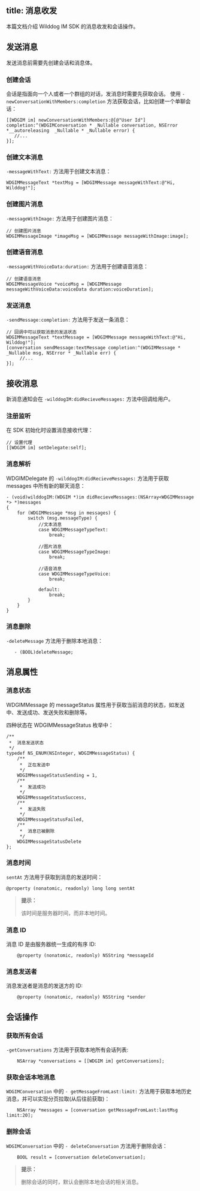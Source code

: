 title: 消息收发
---

本篇文档介绍 Wilddog IM SDK 的消息收发和会话操作。


## 发送消息
发送消息前需要先创建会话和消息体。

###  创建会话

会话是指面向一个人或者一个群组的对话，发消息时需要先获取会话。
使用 `-newConversationWithMembers:completion` 方法获取会话，比如创建一个单聊会话：

```objc
[[WDGIM im] newConversationWithMembers:@[@"User Id"] completion:^(WDGIMConversation * _Nullable conversation, NSError *__autoreleasing  _Nullable * _Nullable error) {
   //...
}];

```

### 创建文本消息

`-messageWithText:` 方法用于创建文本消息：

```objc
WDGIMMessageText *textMsg = [WDGIMMessage messageWithText:@"Hi, Wilddog!"];
```

### 创建图片消息

`-messageWithImage:` 方法用于创建图片消息：
 
```objc
// 创建图片消息
WDGIMMessageImage *imageMsg = [WDGIMMessage messageWithImage:image];
```

### 创建语音消息

`-messageWithVoiceData:duration:` 方法用于创建语音消息：
 
```objc
// 创建语音消息
WDGIMMessageVoice *voiceMsg = [WDGIMMessage messageWithVoiceData:voiceData duration:voiceDuration];
```

### 发送消息

`-sendMessage:completion:` 方法用于发送一条消息：

```objc
// 回调中可以获取消息的发送状态
WDGIMMessageText *textMessage = [WDGIMMessage messageWithText:@"Hi, Wilddog!"];
[conversation sendMessage:textMessage completion:^(WDGIMMessage * _Nullable msg, NSError * _Nullable err) {
     //...       
}];
```

## 接收消息

新消息通知会在 `-wilddogIM:didRecieveMessages:` 方法中回调给用户。

### 注册监听

在 SDK 初始化时设置消息接收代理：

```objc 
// 设置代理
[[WDGIM im] setDelegate:self];

```
	
### 消息解析

WDGIMDelegate 的 `-wilddogIM:didRecieveMessages:` 方法用于获取 messages 中所有新的聊天消息：
```objc
- (void)wilddogIM:(WDGIM *)im didRecieveMessages:(NSArray<WDGIMMessage *> *)messages
{
    for (WDGIMMessage *msg in messages) {
        switch (msg.messageType) {
            //文本消息
            case WDGIMMessageTypeText:
                break;
                
            //图片消息
            case WDGIMMessageTypeImage:
                break;
                
            //语音消息
            case WDGIMMessageTypeVoice:
                break;
                
            default:
                break;
        }
    }
}
```

### 消息删除

`-deleteMessage` 方法用于删除本地消息：

```objc
   - (BOOL)deleteMessage;
```

## 消息属性

### 消息状态

WDGIMMessage 的 messageStatus 属性用于获取当前消息的状态，如发送中、发送成功、发送失败和删除等。

四种状态在 WDGIMMessageStatus 枚举中：

```
/**
 *  消息发送状态
 */
typedef NS_ENUM(NSInteger, WDGIMMessageStatus) {
    /**
     *  正在发送中
     */
    WDGIMMessageStatusSending = 1,
    /**
     *  发送成功
     */
    WDGIMMessageStatusSuccess,
    /**
     *  发送失败
     */
    WDGIMMessageStatusFailed,
    /**
     *  消息已被删除
     */
    WDGIMMessageStatusDelete
};

```

### 消息时间

 `sentAt` 方法用于获取到消息的发送时间：

```objc
@property (nonatomic, readonly) long long sentAt
```
<blockquote class="notice">
  <p><strong>提示：</strong></p>
  该时间是服务器时间，而非本地时间。
</blockquote>


### 消息 ID

消息 ID 是由服务器统一生成的有序 ID:
```objc
	@property (nonatomic, readonly) NSString *messageId
```
	
### 消息发送者

消息发送者是消息的发送方的 ID:
```objc
	@property (nonatomic, readonly) NSString *sender
```


##  会话操作

### 获取所有会话

`-getConversations` 方法用于获取本地所有会话列表:
```objc
	NSArray *conversations = [[WDGIM im] getConversations];
```
	
### 获取会话本地消息

`WDGIMConversation` 中的 `- getMessageFromLast:limit:` 方法用于获取本地历史消息，并可以实现分页拉取(从后往前获取)：
```obj
	NSArray *messages = [conversation getMessageFromLast:lastMsg limit:20];
```
	
### 删除会话

`WDGIMConversation` 中的 `- deleteConversation` 方法用于删除会话：
```objc
	BOOL result = [conversation deleteConversation];
 ```
 <blockquote class="notice">
  <p><strong>提示：</strong></p>
  删除会话的同时，默认会删除本地会话的相关消息。
</blockquote>
 